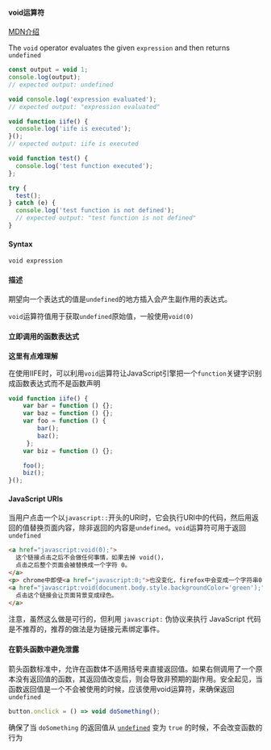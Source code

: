 #### void运算符

[MDN介绍](https://developer.mozilla.org/en-US/docs/Web/JavaScript/Reference/Operators/void)

The `void` operator evaluates the given `expression` and then returns `undefined`

```javascript
const output = void 1;
console.log(output);
// expected output: undefined

void console.log('expression evaluated');
// expected output: "expression evaluated"

void function iife() {
  console.log('iife is executed');
}();
// expected output: iife is executed

void function test() {
  console.log('test function executed');
};

try {
  test();
} catch (e) {
  console.log('test function is not defined');
  // expected output: "test function is not defined"
}

```

#### Syntax

`void expression`

#### 描述

期望向一个表达式的值是`undefined`的地方插入会产生副作用的表达式。

`void`运算符值用于获取`undefined`原始值，一般使用`void(0)`

#### 立即调用的函数表达式

**这里有点难理解**

在使用IIFE时，可以利用`void`运算符让JavaScript引擎把一个`function`关键字识别成函数表达式而不是函数声明

```javascript
void function iife() {
    var bar = function () {};
    var baz = function () {};
    var foo = function () {
        bar();
        baz();
     };
    var biz = function () {};

    foo();
    biz();
}();
```

#### JavaScript URIs

当用户点击一个以`javascript::`开头的URI时，它会执行URI中的代码，然后用返回的值替换页面内容，除非返回的内容是`undefined`。`void`运算符可用于返回`undefined`

```html
<a href="javascript:void(0);">
  这个链接点击之后不会做任何事情，如果去掉 void()，
  点击之后整个页面会被替换成一个字符 0。
</a>
<p> chrome中即使<a href="javascript:0;">也没变化，firefox中会变成一个字符串0 </p>
<a href="javascript:void(document.body.style.backgroundColor='green');">
  点击这个链接会让页面背景变成绿色。
</a>
```



注意，虽然这么做是可行的，但利用 `javascript:` 伪协议来执行 JavaScript 代码是不推荐的，推荐的做法是为链接元素绑定事件。

#### 在箭头函数中避免泄露

箭头函数标准中，允许在函数体不适用括号来直接返回值。如果右侧调用了一个原本没有返回值的函数，其返回值改变后，则会导致非预期的副作用。安全起见，当函数返回值是一个不会被使用的时候，应该使用void运算符，来确保返回`undefined`

```javascript
button.onclick = () => void doSomething();
```

确保了当 `doSomething` 的返回值从 [`undefined`](https://developer.mozilla.org/zh-CN/docs/Web/JavaScript/Reference/Global_Objects/undefined) 变为 `true` 的时候，不会改变函数的行为

